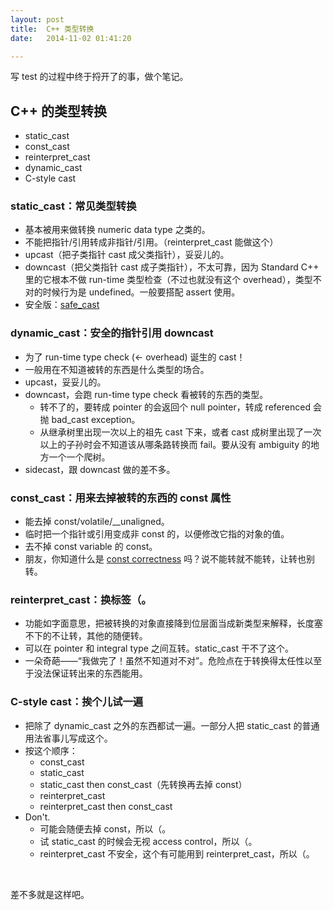 ```yaml
---
layout: post
title:  C++ 类型转换
date:   2014-11-02 01:41:20

---
```


写 test 的过程中终于捋开了的事，做个笔记。

## C++ 的类型转换

* static_cast
* const_cast
* reinterpret_cast
* dynamic_cast
* C-style cast

### static_cast：常见类型转换

* 基本被用来做转换 numeric data type 之类的。
* 不能把指针/引用转成非指针/引用。（reinterpret_cast 能做这个）
* upcast（把子类指针 cast 成父类指针），妥妥儿的。
* downcast（把父类指针 cast 成子类指针），不太可靠，因为 Standard C++ 里的它根本不做 run-time 类型检查（不过也就没有这个 overhead），类型不对的时候行为是 undefined。一般要搭配 assert 使用。
* 安全版：[safe_cast](https://msdn.microsoft.com/en-us/library/23b7yy6w.aspx)

### dynamic_cast：安全的指针引用 downcast

* 为了 run-time type check (← overhead) 诞生的 cast！
* 一般用在不知道被转的东西是什么类型的场合。
* upcast，妥妥儿的。
* downcast，会跑 run-time type check 看被转的东西的类型。
	* 转不了的，要转成 pointer 的会返回个 null pointer，转成 referenced 会抛 bad_cast exception。
	* 从继承树里出现一次以上的祖先 cast 下来，或者 cast 成树里出现了一次以上的子孙时会不知道该从哪条路转换而 fail。要从没有 ambiguity 的地方一个一个爬树。
* sidecast，跟 downcast 做的差不多。

### const_cast：用来去掉被转的东西的 const 属性

* 能去掉 const/volatile/__unaligned。
* 临时把一个指针或引用变成非 const 的，以便修改它指的对象的值。
* 去不掉 const variable 的 const。
* 朋友，你知道什么是 [const correctness](https://isocpp.org/wiki/faq/const-correctness) 吗？说不能转就不能转，让转也别转。

### reinterpret_cast：换标签（。
* 功能如字面意思，把被转换的对象直接降到位层面当成新类型来解释，长度塞不下的不让转，其他的随便转。
* 可以在 pointer 和 integral type 之间互转。static_cast 干不了这个。
* 一朵奇葩——“我做完了！虽然不知道对不对”。危险点在于转换得太任性以至于没法保证转出来的东西能用。

### C-style cast：挨个儿试一遍
* 把除了 dynamic_cast 之外的东西都试一遍。一部分人把 static_cast 的普通用法省事儿写成这个。
* 按这个顺序：
	* const_cast
	* static_cast
	* static_cast then const_cast（先转换再去掉 const）
	* reinterpret_cast
	* reinterpret_cast then const_cast
* Don't.
	* 可能会随便去掉 const，所以（。
	* 试 static_cast 的时候会无视 access control，所以（。
	* reinterpret_cast 不安全，这个有可能用到 reinterpret_cast，所以（。

<br />

差不多就是这样吧。
